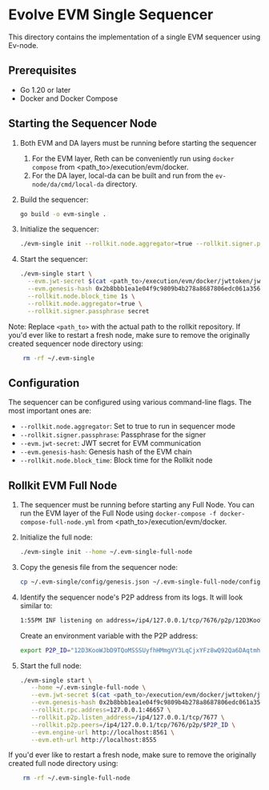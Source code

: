 # Evolve EVM Single Sequencer

This directory contains the implementation of a single EVM sequencer using Ev-node.

## Prerequisites

- Go 1.20 or later
- Docker and Docker Compose

## Starting the Sequencer Node

1. Both EVM and DA layers must be running before starting the sequencer
   1. For the EVM layer, Reth can be conveniently run using `docker compose` from <path_to>/execution/evm/docker.
   2. For the DA layer, local-da can be built and run from the `ev-node/da/cmd/local-da` directory.

2. Build the sequencer:

    ```bash
    go build -o evm-single .
    ```

3. Initialize the sequencer:

    ```bash
    ./evm-single init --rollkit.node.aggregator=true --rollkit.signer.passphrase secret
    ```

4. Start the sequencer:

    ```bash
    ./evm-single start \
      --evm.jwt-secret $(cat <path_to>/execution/evm/docker/jwttoken/jwt.hex) \
      --evm.genesis-hash 0x2b8bbb1ea1e04f9c9809b4b278a8687806edc061a356c7dbc491930d8e922503 \
      --rollkit.node.block_time 1s \
      --rollkit.node.aggregator=true \
      --rollkit.signer.passphrase secret
    ```

Note: Replace `<path_to>` with the actual path to the rollkit repository. If you'd ever like to restart a fresh node, make sure to remove the originally created sequencer node directory using:

```bash
    rm -rf ~/.evm-single
```

## Configuration

The sequencer can be configured using various command-line flags. The most important ones are:

- `--rollkit.node.aggregator`: Set to true to run in sequencer mode
- `--rollkit.signer.passphrase`: Passphrase for the signer
- `--evm.jwt-secret`: JWT secret for EVM communication
- `--evm.genesis-hash`: Genesis hash of the EVM chain
- `--rollkit.node.block_time`: Block time for the Rollkit node

## Rollkit EVM Full Node

1. The sequencer must be running before starting any Full Node. You can run the EVM layer of the Full Node using `docker-compose -f docker-compose-full-node.yml` from <path_to>/execution/evm/docker.

2. Initialize the full node:

    ```bash
    ./evm-single init --home ~/.evm-single-full-node
    ```

3. Copy the genesis file from the sequencer node:

    ```bash
    cp ~/.evm-single/config/genesis.json ~/.evm-single-full-node/config/genesis.json
    ```

4. Identify the sequencer node's P2P address from its logs. It will look similar to:

    ```sh
    1:55PM INF listening on address=/ip4/127.0.0.1/tcp/7676/p2p/12D3KooWJ1J5W7vpHuyktcvc71iuduRgb9pguY9wKMNVVPwweWPk module=main
    ```

    Create an environment variable with the P2P address:

    ```bash
    export P2P_ID="12D3KooWJbD9TQoMSSSUyfhHMmgVY3LqCjxYFz8wQ92Qa6DAqtmh"
    ```

5. Start the full node:

    ```bash
    ./evm-single start \
       --home ~/.evm-single-full-node \
       --evm.jwt-secret $(cat <path_to>/execution/evm/docker/jwttoken/jwt.hex) \
       --evm.genesis-hash 0x2b8bbb1ea1e04f9c9809b4b278a8687806edc061a356c7dbc491930d8e922503 \
       --rollkit.rpc.address=127.0.0.1:46657 \
       --rollkit.p2p.listen_address=/ip4/127.0.0.1/tcp/7677 \
       --rollkit.p2p.peers=/ip4/127.0.0.1/tcp/7676/p2p/$P2P_ID \
       --evm.engine-url http://localhost:8561 \
       --evm.eth-url http://localhost:8555
    ```

If you'd ever like to restart a fresh node, make sure to remove the originally created full node directory using:

```bash
    rm -rf ~/.evm-single-full-node
```
